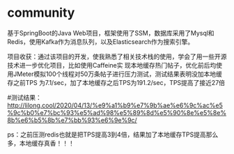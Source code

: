 # community

基于SpringBoot的Java Web项目，框架使用了SSM，数据库采用了Mysql和Redis，使用Kafka作为消息队列，以及Elasticsearch作为搜索引擎。

项目收获：通过该项目的开发，使我熟悉了相关技术栈的使用，学会了用⼀些开源技术进⼀步优化项目，⽐如使用Caffeine实
现本地缓存热⻔帖子，优化前后均使用JMeter模拟100个线程对50万条帖子进行压力测试，测试结果表明没加本地缓存之前TPS
为7.1/sec，加了本地缓存之后TPS为191.2/sec，TPS提高了接近27倍

#测试结果：
http://lilong.cool/2020/04/13/%e9%a1%b9%e7%9b%ae%e6%9c%ac%e5%9c%b0%e7%bc%93%e5%ad%98%e5%89%8d%e5%90%8e%e5%8e%8b%e6%b5%8b%e7%bb%93%e6%9e%9c/

ps：之前压测redis也就是把TPS提高3到4倍，结果加了本地缓存TPS提高那么多，本地缓存真香！！！
